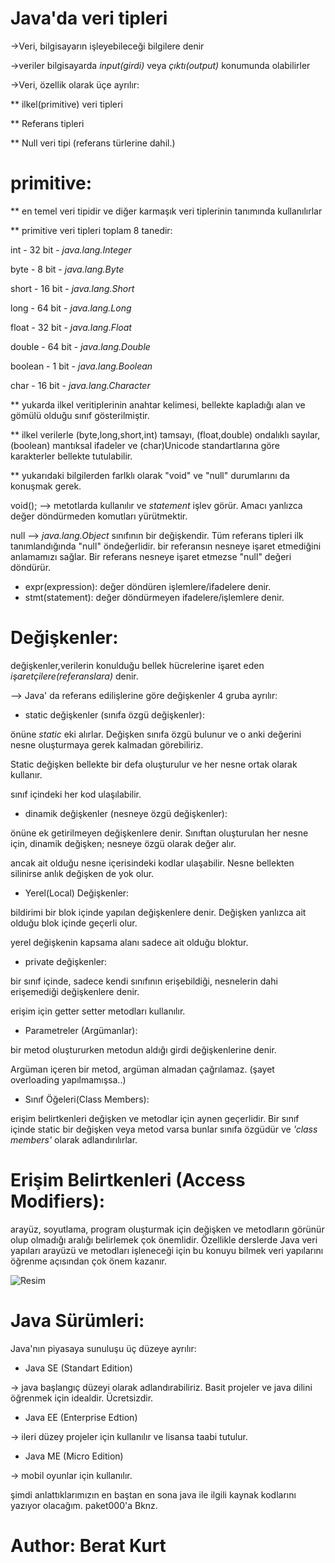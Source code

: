 # Java'da veri tipleri

->Veri, bilgisayarın işleyebileceği bilgilere denir

->veriler bilgisayarda *input(girdi)* veya *çıktı(output)* konumunda olabilirler

->Veri, özellik olarak üçe ayrılır:

** ilkel(primitive) veri tipleri

** Referans tipleri

** Null veri tipi (referans türlerine dahil.)

# primitive:

** en temel veri tipidir ve diğer karmaşık veri tiplerinin tanımında kullanılırlar

** primitive veri tipleri toplam 8 tanedir:

int     - 32 bit    - *java.lang.Integer*

byte    - 8  bit    - *java.lang.Byte* 

short   - 16 bit    - *java.lang.Short*

long    - 64 bit    - *java.lang.Long*

float   - 32 bit    - *java.lang.Float*

double  - 64 bit    - *java.lang.Double*

boolean - 1  bit    - *java.lang.Boolean*

char    - 16 bit    - *java.lang.Character*

** yukarda ilkel veritiplerinin anahtar kelimesi, bellekte kapladığı alan ve gömülü olduğu sınıf gösterilmiştir.

** ilkel verilerle (byte,long,short,int) tamsayı, (float,double) ondalıklı sayılar, (boolean) mantıksal ifadeler ve 
(char)Unicode standartlarına göre karakterler bellekte tutulabilir.

** yukarıdaki bilgilerden farlklı olarak "void" ve "null" durumlarını da konuşmak gerek.

void(); --> metotlarda kullanılır ve *statement* işlev görür. Amacı yanlızca değer döndürmeden komutları
yürütmektir.

null --> *java.lang.Object* sınıfının bir değişkendir. Tüm referans tipleri ilk tanımlandığında "null" öndeğerlidir.
bir referansın nesneye işaret etmediğini anlamamızı sağlar. Bir referans nesneye işaret etmezse "null" değeri döndürür.

- expr(expression): değer döndüren işlemlere/ifadelere denir.
- stmt(statement): değer döndürmeyen ifadelere/işlemlere denir.

# Değişkenler:

değişkenler,verilerin konulduğu bellek hücrelerine işaret eden *işaretçilere(referanslara)* denir.

--> Java' da referans edilişlerine göre değişkenler 4 gruba ayrılır:

- static değişkenler (sınıfa özgü değişkenler): 

önüne *static* eki alırlar. Değişken sınıfa özgü bulunur ve o anki değerini nesne oluşturmaya
gerek kalmadan görebiliriz. 

Static değişken bellekte bir defa oluşturulur ve her nesne ortak olarak kullanır.

sınıf içindeki her kod ulaşılabilir.

- dinamik değişkenler (nesneye özgü değişkenler):

önüne ek getirilmeyen değişkenlere denir. Sınıftan oluşturulan her nesne için, dinamik değişken;
nesneye özgü olarak değer alır. 

ancak ait olduğu nesne içerisindeki kodlar ulaşabilir. Nesne bellekten silinirse anlık değişken
de yok olur.

- Yerel(Local) Değişkenler:

bildirimi bir blok içinde yapılan değişkenlere denir. Değişken yanlızca ait olduğu blok içinde geçerli olur.

yerel değişkenin kapsama alanı sadece ait olduğu bloktur.

- private değişkenler:

bir sınıf içinde, sadece kendi sınıfının erişebildiği, nesnelerin dahi erişemediği değişkenlere denir.

erişim için getter setter metodları kullanılır.

- Parametreler (Argümanlar):

bir metod oluştururken metodun aldığı girdi değişkenlerine denir.

Argüman içeren bir metod, argüman almadan çağrılamaz. (şayet overloading yapılmamışsa..)

- Sınıf Öğeleri(Class Members):

erişim belirtkenleri değişken ve metodlar için aynen geçerlidir. Bir sınıf içinde static
bir değişken veya metod varsa bunlar sınıfa özgüdür ve *'class members'* olarak adlandırılırlar. 

# Erişim Belirtkenleri (Access Modifiers):

arayüz, soyutlama, program oluşturmak için değişken ve metodların görünür olup olmadığı aralığı belirlemek
çok önemlidir. Özellikle derslerde Java veri yapıları arayüzü ve metodları işleneceği için bu konuyu bilmek
veri yapılarını öğrenme açısından çok önem kazanır.

![Resim](https://miro.medium.com/v2/resize:fit:720/format:webp/1*htCp0d5RelHdaekk1l6CUg.png)


# Java Sürümleri:

Java'nın piyasaya sunuluşu üç düzeye ayrılır:

- Java SE (Standart Edition)

-> java başlangıç düzeyi olarak adlandırabiliriz. Basit projeler ve java dilini öğrenmek için idealdir.
Ücretsizdir.

- Java EE (Enterprise Edtion)

-> ileri düzey projeler için kullanılır ve lisansa taabi tutulur.

- Java ME (Micro Edition)

-> mobil oyunlar için kullanılır.

şimdi anlattıklarımızın en baştan en sona java ile ilgili kaynak kodlarını yazıyor olacağım.  paket000'a Bknz.


# Author: Berat Kurt







